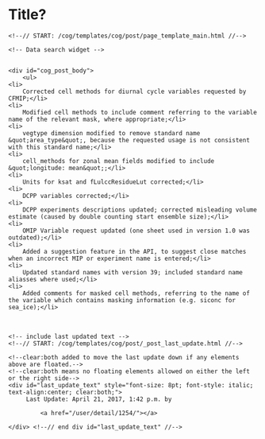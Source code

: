 # Title?    

    <!--// START: /cog/templates/cog/post/page_template_main.html //-->
<!--// loading page body from page_template_main.html //-->




  	<!-- Data search widget -->
  	

    <div id="cog_post_body">
        <ul>
	<li>
		Corrected cell methods for diurnal cycle variables requested by CFMIP;</li>
	<li>
		Modified cell methods to include comment referring to the variable name of the relevant mask, where appropriate;</li>
	<li>
		vegtype dimension modified to remove standard name &quot;area_type&quot;, because the requested usage is not consistent with this standard name;</li>
	<li>
		cell_methods for zonal mean fields modified to include &quot;longitude: mean&quot;;</li>
	<li>
		Units for ksat and fLulccResidueLut corrected;</li>
	<li>
		DCPP variables corrected;</li>
	<li>
		DCPP experiments descriptions updated; corrected misleading volume estimate (caused by double counting start ensemble size);</li>
	<li>
		OMIP Variable request updated (one sheet used in version 1.0 was outdated);</li>
	<li>
		Added a suggestion feature in the API, to suggest close matches when an incorrect MIP or experiment name is entered;</li>
	<li>
		Updated standard names with version 39; included standard name aliasses where used;</li>
	<li>
		Added comments for masked cell methods, referring to the name of the variable which contains masking information (e.g. siconc for sea_ice);</li>
</ul>
<p>
	&nbsp;</p>
    </div> <!--// end div id=cog_post_body //-->

    <!-- include last updated text -->
    <!--// START: /cog/templates/cog/post/_post_last_update.html //-->

    <!--clear:both added to move the last update down if any elements above are floated.-->
    <!--clear:both means no floating elements allowed on either the left or the right side-->
	<div id="last_update_text" style="font-size: 8pt; font-style: italic; text-align:center; clear:both;">
	     Last Update: April 21, 2017, 1:42 p.m. by
         
             <a href="/user/detail/1254/"></a>
         
	</div> <!--// end div id="last_update_text" //-->
